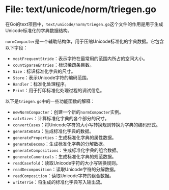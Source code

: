 # File: text/unicode/norm/triegen.go

在Go的text项目中，`text/unicode/norm/triegen.go`这个文件的作用是用于生成Unicode标准化的字典数据结构。

`normCompacter`是一个辅助结构体，用于压缩Unicode标准化的字典数据。它包含以下字段：
- `mostFrequentStride`：表示字符在最常用的范围内所占的空间大小。
- `countSparseEntries`：标识稀疏条目数。
- `Size`：标识标准化字典的尺寸。
- `Store`：表示Unicode字符的编码范围。
- `Handler`：标准化处理程序。
- `Print`：用于打印标准化处理过程的调试信息。

以下是`triegen.go`中的一些功能函数的解释：
- `newNormCompacter`：创建一个新的`normCompacter`实例。
- `calcSizes`：计算标准化字典的各个部分的尺寸。
- `convertCases`：将Unicode字符的大小写转换规则转换为字典的编码形式。
- `generateData`：生成标准化字典的数据。
- `generateProperties`：生成标准化字典的属性数据。
- `generateDecomp`：生成标准化字典的分解数据。
- `generateCompositions`：生成标准化字典的组合数据。
- `generateCanonicals`：生成标准化字典的规范数据。
- `readCasefold`：读取Unicode字符的大小写转换规则。
- `readDecomposition`：读取Unicode字符的分解数据。
- `readComposition`：读取Unicode字符的组合数据。
- `writeTrie`：将生成的标准化字典写入输出流。

